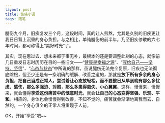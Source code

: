 ```yaml
---
layout: post
title: 伤痛小语
tags: 随笔
---
```


腿伤九个月，旧疾复发三个月，这段时间，真的让人煎熬，尤其是久别的旧疾更让我日日背上沉重的身心负担。与之相比，单纯腿伤的前半年，乃至旧疾停歇的六七年时间，都可称得上“美好时光”了。

其实，现在思过去、想未来都于事无补，最根本的还是要调整此刻的心态，就像前几日重发日志时历历在目的一些旧文——“[健康是幸福之源](http://cpxxpc.com/2007/07/19/A1)”、“[写给自己——坚持、坚信](http://cpxxpc.com/2008/12/02/A1)"、“[心态与状态](http://cpxxpc.com/2008/12/05/A1)”中所说的那样，虽说腿伤无法完全复原，旧疾也无法彻底除根，但至少还是有一条明确的缓解、改善之道的，那就是**放下所有多余的身心负担，把自己当成正常人，尝试着让心态放轻松，而不要整日从早到晚有那么多忧虑、感伤，那么多强迫、对照，那么多患得患失、小心翼翼**。这样，慢慢来，慢慢来，就会懂得**享受这份痛苦中的惬意时光**，就会**让自己的心态变得坚强、乐观、平和**。相应的，身体也会慢慢得到改善，不知不觉的，痛苦就会渐渐地离我而去，自然的，一个身心俱全的正常人将重现于人前。

OK，开始“享受”吧~~
